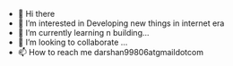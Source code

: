 - 👋 Hi there
- 👀 I’m interested in Developing new things in internet era
- 🌱 I’m currently learning n building...
- 💞️ I’m looking to collaborate ...
- 📫 How to reach me darshan99806atgmaildotcom

<!---
Its-darshu/Its-darshu is a ✨ special ✨ repository because its `README.md` (this file) appears on your GitHub profile.
You can click the Preview link to take a look at your changes.
--->
